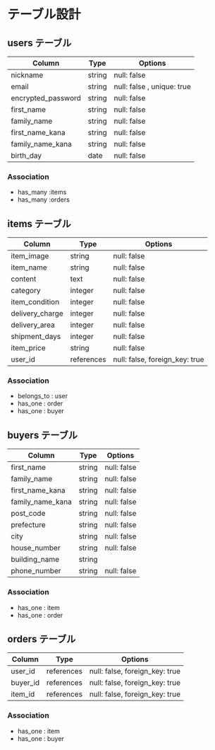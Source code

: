 # テーブル設計

## users テーブル
  
| Column                  | Type   | Options                    |
| ------------------      | ------ | -------------------------- |
| nickname                | string | null: false                |
| email                   | string | null: false , unique: true |
| encrypted_password      | string | null: false                |
| first_name              | string | null: false                |
| family_name             | string | null: false                |
| first_name_kana         | string | null: false                |
| family_name_kana        | string | null: false                |
| birth_day               | date   | null: false                |

### Association

- has_many :items
- has_many :orders

## items テーブル

| Column           	| Type         | Options                      |
| ----------       	| ------------ | ----------------------       |
| item_image        | string       | null: false                  |
| item_name         | string     	 | null: false                  |
| content           | text     		 | null: false                  |
| category          | integer 		 | null: false                  |
| item_condition    | integer      | null: false                  |
| delivery_charge   | integer      | null: false                  |
| delivery_area	    | integer      | null: false                  |
| shipment_days	    | integer      | null: false                  |
| item_price   		  | string       | null: false                  |
| user_id			      | references   | null: false, foreign_key: true|

### Association

- belongs_to : user
- has_one : order
- has_one : buyer

## buyers テーブル

| Column      			 | Type     	| Options     |
| ------------ 		   | ---------- |----------   |
| first_name         | string 		| null: false |
| family_name        | string 		| null: false |
| first_name_kana    | string 		| null: false |
| family_name_kana   | string 		| null: false |
| post_code          | string 		| null: false |
| prefecture         | string 		| null: false |
| city			         | string 		| null: false |
| house_number	     | string 		| null: false |
| building_name		   | string 		|             |
| phone_number       | string 		| null: false |

### Association

- has_one : item
- has_one : order

## orders テーブル

| Column      	| Type     	 | Options   |
| ------------ 	| ---------- |---------- |
| user_id		    | references | null: false, foreign_key: true|
| buyer_id	   	| references | null: false, foreign_key: true|
| item_id       | references | null: false, foreign_key: true|

### Association
- has_one : item
- has_one : buyer
